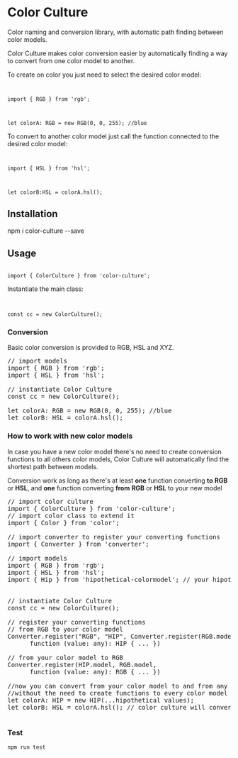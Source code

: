 # Color Culture

Color naming and conversion library, with automatic path finding between color models.

Color Culture makes color conversion easier by automatically finding a way to convert from one color model to another.

To create on color you just need to select the desired color model:
<code>

import { RGB } from 'rgb';

let colorA: RGB = new RGB(0, 0, 255); //blue
</code>

To convert to another color model just call the function connected to the desired color model:
<code>

import { HSL } from 'hsl';

let colorB:HSL = colorA.hsl();
</code>



## Installation

npm i color-culture --save

## Usage
<code>
import { ColorCulture } from 'color-culture';
</code>

Instantiate the main class:
<code>

const cc = new ColorCulture();
</code>

### Conversion

Basic color conversion is provided to RGB, HSL and XYZ.
<pre>
// import models
import { RGB } from 'rgb';
import { HSL } from 'hsl';

// instantiate Color Culture
const cc = new ColorCulture();

let colorA: RGB = new RGB(0, 0, 255); //blue
let colorB: HSL = colorA.hsl();
</pre>

### How to work with new color models

In case you have a new color model there's no need to create conversion functions to all others color models, Color Culture will automatically find the shortest path between models. 

Conversion work as long as there's at least **one** function converting **to** **RGB** or **HSL**, and **one** function converting **from** **RGB** or **HSL** to your new model
<pre>
// import color culture
import { ColorCulture } from 'color-culture';
// import color class to extend it
import { Color } from 'color';

// import converter to register your converting functions
import { Converter } from 'converter';

// import models
import { RGB } from 'rgb';
import { HSL } from 'hsl';
import { Hip } from 'hipothetical-colormodel'; // your hipothetical new color model


// instantiate Color Culture
const cc = new ColorCulture();

// register your converting functions
// from RGB to your color model
Converter.register("RGB", "HIP", Converter.register(RGB.model, HIP.model,
      function (value: any): HIP { ... })

// from your color model to RGB
Converter.register(HIP.model, RGB.model,
      function (value: any): RGB { ... })

//now you can convert from your color model to and from any other color model registered
//without the need to create functions to every color model
let colorA: HIP = new HIP(...hipothetical values);
let colorB: HSL = colorA.hsl(); // color culture will convert colorA->RGB->HSL

</pre>

### Test 
```sh
npm run test